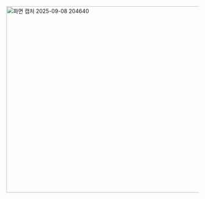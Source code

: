 
<img width="1905" height="490" alt="화면 캡처 2025-09-08 204640" src="https://github.com/user-attachments/assets/97edb6ac-5ba9-4202-9486-2838469a8ad2" />
